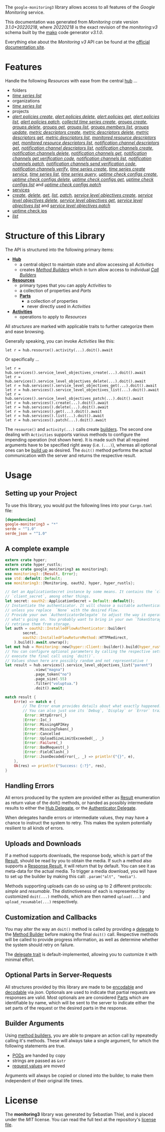 <!---
DO NOT EDIT !
This file was generated automatically from 'src/mako/api/README.md.mako'
DO NOT EDIT !
-->
The `google-monitoring3` library allows access to all features of the *Google Monitoring* service.

This documentation was generated from *Monitoring* crate version *3.1.0+20220218*, where *20220218* is the exact revision of the *monitoring:v3* schema built by the [mako](http://www.makotemplates.org/) code generator *v3.1.0*.

Everything else about the *Monitoring* *v3* API can be found at the
[official documentation site](https://cloud.google.com/monitoring/api/).
# Features

Handle the following *Resources* with ease from the central [hub](https://docs.rs/google-monitoring3/3.1.0+20220218/google_monitoring3/Monitoring) ... 

* folders
 * [*time series list*](https://docs.rs/google-monitoring3/3.1.0+20220218/google_monitoring3/api::FolderTimeSeryListCall)
* organizations
 * [*time series list*](https://docs.rs/google-monitoring3/3.1.0+20220218/google_monitoring3/api::OrganizationTimeSeryListCall)
* projects
 * [*alert policies create*](https://docs.rs/google-monitoring3/3.1.0+20220218/google_monitoring3/api::ProjectAlertPolicyCreateCall), [*alert policies delete*](https://docs.rs/google-monitoring3/3.1.0+20220218/google_monitoring3/api::ProjectAlertPolicyDeleteCall), [*alert policies get*](https://docs.rs/google-monitoring3/3.1.0+20220218/google_monitoring3/api::ProjectAlertPolicyGetCall), [*alert policies list*](https://docs.rs/google-monitoring3/3.1.0+20220218/google_monitoring3/api::ProjectAlertPolicyListCall), [*alert policies patch*](https://docs.rs/google-monitoring3/3.1.0+20220218/google_monitoring3/api::ProjectAlertPolicyPatchCall), [*collectd time series create*](https://docs.rs/google-monitoring3/3.1.0+20220218/google_monitoring3/api::ProjectCollectdTimeSeryCreateCall), [*groups create*](https://docs.rs/google-monitoring3/3.1.0+20220218/google_monitoring3/api::ProjectGroupCreateCall), [*groups delete*](https://docs.rs/google-monitoring3/3.1.0+20220218/google_monitoring3/api::ProjectGroupDeleteCall), [*groups get*](https://docs.rs/google-monitoring3/3.1.0+20220218/google_monitoring3/api::ProjectGroupGetCall), [*groups list*](https://docs.rs/google-monitoring3/3.1.0+20220218/google_monitoring3/api::ProjectGroupListCall), [*groups members list*](https://docs.rs/google-monitoring3/3.1.0+20220218/google_monitoring3/api::ProjectGroupMemberListCall), [*groups update*](https://docs.rs/google-monitoring3/3.1.0+20220218/google_monitoring3/api::ProjectGroupUpdateCall), [*metric descriptors create*](https://docs.rs/google-monitoring3/3.1.0+20220218/google_monitoring3/api::ProjectMetricDescriptorCreateCall), [*metric descriptors delete*](https://docs.rs/google-monitoring3/3.1.0+20220218/google_monitoring3/api::ProjectMetricDescriptorDeleteCall), [*metric descriptors get*](https://docs.rs/google-monitoring3/3.1.0+20220218/google_monitoring3/api::ProjectMetricDescriptorGetCall), [*metric descriptors list*](https://docs.rs/google-monitoring3/3.1.0+20220218/google_monitoring3/api::ProjectMetricDescriptorListCall), [*monitored resource descriptors get*](https://docs.rs/google-monitoring3/3.1.0+20220218/google_monitoring3/api::ProjectMonitoredResourceDescriptorGetCall), [*monitored resource descriptors list*](https://docs.rs/google-monitoring3/3.1.0+20220218/google_monitoring3/api::ProjectMonitoredResourceDescriptorListCall), [*notification channel descriptors get*](https://docs.rs/google-monitoring3/3.1.0+20220218/google_monitoring3/api::ProjectNotificationChannelDescriptorGetCall), [*notification channel descriptors list*](https://docs.rs/google-monitoring3/3.1.0+20220218/google_monitoring3/api::ProjectNotificationChannelDescriptorListCall), [*notification channels create*](https://docs.rs/google-monitoring3/3.1.0+20220218/google_monitoring3/api::ProjectNotificationChannelCreateCall), [*notification channels delete*](https://docs.rs/google-monitoring3/3.1.0+20220218/google_monitoring3/api::ProjectNotificationChannelDeleteCall), [*notification channels get*](https://docs.rs/google-monitoring3/3.1.0+20220218/google_monitoring3/api::ProjectNotificationChannelGetCall), [*notification channels get verification code*](https://docs.rs/google-monitoring3/3.1.0+20220218/google_monitoring3/api::ProjectNotificationChannelGetVerificationCodeCall), [*notification channels list*](https://docs.rs/google-monitoring3/3.1.0+20220218/google_monitoring3/api::ProjectNotificationChannelListCall), [*notification channels patch*](https://docs.rs/google-monitoring3/3.1.0+20220218/google_monitoring3/api::ProjectNotificationChannelPatchCall), [*notification channels send verification code*](https://docs.rs/google-monitoring3/3.1.0+20220218/google_monitoring3/api::ProjectNotificationChannelSendVerificationCodeCall), [*notification channels verify*](https://docs.rs/google-monitoring3/3.1.0+20220218/google_monitoring3/api::ProjectNotificationChannelVerifyCall), [*time series create*](https://docs.rs/google-monitoring3/3.1.0+20220218/google_monitoring3/api::ProjectTimeSeryCreateCall), [*time series create service*](https://docs.rs/google-monitoring3/3.1.0+20220218/google_monitoring3/api::ProjectTimeSeryCreateServiceCall), [*time series list*](https://docs.rs/google-monitoring3/3.1.0+20220218/google_monitoring3/api::ProjectTimeSeryListCall), [*time series query*](https://docs.rs/google-monitoring3/3.1.0+20220218/google_monitoring3/api::ProjectTimeSeryQueryCall), [*uptime check configs create*](https://docs.rs/google-monitoring3/3.1.0+20220218/google_monitoring3/api::ProjectUptimeCheckConfigCreateCall), [*uptime check configs delete*](https://docs.rs/google-monitoring3/3.1.0+20220218/google_monitoring3/api::ProjectUptimeCheckConfigDeleteCall), [*uptime check configs get*](https://docs.rs/google-monitoring3/3.1.0+20220218/google_monitoring3/api::ProjectUptimeCheckConfigGetCall), [*uptime check configs list*](https://docs.rs/google-monitoring3/3.1.0+20220218/google_monitoring3/api::ProjectUptimeCheckConfigListCall) and [*uptime check configs patch*](https://docs.rs/google-monitoring3/3.1.0+20220218/google_monitoring3/api::ProjectUptimeCheckConfigPatchCall)
* [services](https://docs.rs/google-monitoring3/3.1.0+20220218/google_monitoring3/api::Service)
 * [*create*](https://docs.rs/google-monitoring3/3.1.0+20220218/google_monitoring3/api::ServiceCreateCall), [*delete*](https://docs.rs/google-monitoring3/3.1.0+20220218/google_monitoring3/api::ServiceDeleteCall), [*get*](https://docs.rs/google-monitoring3/3.1.0+20220218/google_monitoring3/api::ServiceGetCall), [*list*](https://docs.rs/google-monitoring3/3.1.0+20220218/google_monitoring3/api::ServiceListCall), [*patch*](https://docs.rs/google-monitoring3/3.1.0+20220218/google_monitoring3/api::ServicePatchCall), [*service level objectives create*](https://docs.rs/google-monitoring3/3.1.0+20220218/google_monitoring3/api::ServiceServiceLevelObjectiveCreateCall), [*service level objectives delete*](https://docs.rs/google-monitoring3/3.1.0+20220218/google_monitoring3/api::ServiceServiceLevelObjectiveDeleteCall), [*service level objectives get*](https://docs.rs/google-monitoring3/3.1.0+20220218/google_monitoring3/api::ServiceServiceLevelObjectiveGetCall), [*service level objectives list*](https://docs.rs/google-monitoring3/3.1.0+20220218/google_monitoring3/api::ServiceServiceLevelObjectiveListCall) and [*service level objectives patch*](https://docs.rs/google-monitoring3/3.1.0+20220218/google_monitoring3/api::ServiceServiceLevelObjectivePatchCall)
* [uptime check ips](https://docs.rs/google-monitoring3/3.1.0+20220218/google_monitoring3/api::UptimeCheckIp)
 * [*list*](https://docs.rs/google-monitoring3/3.1.0+20220218/google_monitoring3/api::UptimeCheckIpListCall)




# Structure of this Library

The API is structured into the following primary items:

* **[Hub](https://docs.rs/google-monitoring3/3.1.0+20220218/google_monitoring3/Monitoring)**
    * a central object to maintain state and allow accessing all *Activities*
    * creates [*Method Builders*](https://docs.rs/google-monitoring3/3.1.0+20220218/google_monitoring3/client::MethodsBuilder) which in turn
      allow access to individual [*Call Builders*](https://docs.rs/google-monitoring3/3.1.0+20220218/google_monitoring3/client::CallBuilder)
* **[Resources](https://docs.rs/google-monitoring3/3.1.0+20220218/google_monitoring3/client::Resource)**
    * primary types that you can apply *Activities* to
    * a collection of properties and *Parts*
    * **[Parts](https://docs.rs/google-monitoring3/3.1.0+20220218/google_monitoring3/client::Part)**
        * a collection of properties
        * never directly used in *Activities*
* **[Activities](https://docs.rs/google-monitoring3/3.1.0+20220218/google_monitoring3/client::CallBuilder)**
    * operations to apply to *Resources*

All *structures* are marked with applicable traits to further categorize them and ease browsing.

Generally speaking, you can invoke *Activities* like this:

```Rust,ignore
let r = hub.resource().activity(...).doit().await
```

Or specifically ...

```ignore
let r = hub.services().service_level_objectives_create(...).doit().await
let r = hub.services().service_level_objectives_delete(...).doit().await
let r = hub.services().service_level_objectives_get(...).doit().await
let r = hub.services().service_level_objectives_list(...).doit().await
let r = hub.services().service_level_objectives_patch(...).doit().await
let r = hub.services().create(...).doit().await
let r = hub.services().delete(...).doit().await
let r = hub.services().get(...).doit().await
let r = hub.services().list(...).doit().await
let r = hub.services().patch(...).doit().await
```

The `resource()` and `activity(...)` calls create [builders][builder-pattern]. The second one dealing with `Activities` 
supports various methods to configure the impending operation (not shown here). It is made such that all required arguments have to be 
specified right away (i.e. `(...)`), whereas all optional ones can be [build up][builder-pattern] as desired.
The `doit()` method performs the actual communication with the server and returns the respective result.

# Usage

## Setting up your Project

To use this library, you would put the following lines into your `Cargo.toml` file:

```toml
[dependencies]
google-monitoring3 = "*"
serde = "^1.0"
serde_json = "^1.0"
```

## A complete example

```Rust
extern crate hyper;
extern crate hyper_rustls;
extern crate google_monitoring3 as monitoring3;
use monitoring3::{Result, Error};
use std::default::Default;
use monitoring3::{Monitoring, oauth2, hyper, hyper_rustls};

// Get an ApplicationSecret instance by some means. It contains the `client_id` and 
// `client_secret`, among other things.
let secret: oauth2::ApplicationSecret = Default::default();
// Instantiate the authenticator. It will choose a suitable authentication flow for you, 
// unless you replace  `None` with the desired Flow.
// Provide your own `AuthenticatorDelegate` to adjust the way it operates and get feedback about 
// what's going on. You probably want to bring in your own `TokenStorage` to persist tokens and
// retrieve them from storage.
let auth = oauth2::InstalledFlowAuthenticator::builder(
        secret,
        oauth2::InstalledFlowReturnMethod::HTTPRedirect,
    ).build().await.unwrap();
let mut hub = Monitoring::new(hyper::Client::builder().build(hyper_rustls::HttpsConnector::with_native_roots().https_or_http().enable_http1().enable_http2().build()), auth);
// You can configure optional parameters by calling the respective setters at will, and
// execute the final call using `doit()`.
// Values shown here are possibly random and not representative !
let result = hub.services().service_level_objectives_list("parent")
             .view("magna")
             .page_token("no")
             .page_size(-55)
             .filter("voluptua.")
             .doit().await;

match result {
    Err(e) => match e {
        // The Error enum provides details about what exactly happened.
        // You can also just use its `Debug`, `Display` or `Error` traits
         Error::HttpError(_)
        |Error::Io(_)
        |Error::MissingAPIKey
        |Error::MissingToken(_)
        |Error::Cancelled
        |Error::UploadSizeLimitExceeded(_, _)
        |Error::Failure(_)
        |Error::BadRequest(_)
        |Error::FieldClash(_)
        |Error::JsonDecodeError(_, _) => println!("{}", e),
    },
    Ok(res) => println!("Success: {:?}", res),
}

```
## Handling Errors

All errors produced by the system are provided either as [Result](https://docs.rs/google-monitoring3/3.1.0+20220218/google_monitoring3/client::Result) enumeration as return value of
the doit() methods, or handed as possibly intermediate results to either the 
[Hub Delegate](https://docs.rs/google-monitoring3/3.1.0+20220218/google_monitoring3/client::Delegate), or the [Authenticator Delegate](https://docs.rs/yup-oauth2/*/yup_oauth2/trait.AuthenticatorDelegate.html).

When delegates handle errors or intermediate values, they may have a chance to instruct the system to retry. This 
makes the system potentially resilient to all kinds of errors.

## Uploads and Downloads
If a method supports downloads, the response body, which is part of the [Result](https://docs.rs/google-monitoring3/3.1.0+20220218/google_monitoring3/client::Result), should be
read by you to obtain the media.
If such a method also supports a [Response Result](https://docs.rs/google-monitoring3/3.1.0+20220218/google_monitoring3/client::ResponseResult), it will return that by default.
You can see it as meta-data for the actual media. To trigger a media download, you will have to set up the builder by making
this call: `.param("alt", "media")`.

Methods supporting uploads can do so using up to 2 different protocols: 
*simple* and *resumable*. The distinctiveness of each is represented by customized 
`doit(...)` methods, which are then named `upload(...)` and `upload_resumable(...)` respectively.

## Customization and Callbacks

You may alter the way an `doit()` method is called by providing a [delegate](https://docs.rs/google-monitoring3/3.1.0+20220218/google_monitoring3/client::Delegate) to the 
[Method Builder](https://docs.rs/google-monitoring3/3.1.0+20220218/google_monitoring3/client::CallBuilder) before making the final `doit()` call. 
Respective methods will be called to provide progress information, as well as determine whether the system should 
retry on failure.

The [delegate trait](https://docs.rs/google-monitoring3/3.1.0+20220218/google_monitoring3/client::Delegate) is default-implemented, allowing you to customize it with minimal effort.

## Optional Parts in Server-Requests

All structures provided by this library are made to be [encodable](https://docs.rs/google-monitoring3/3.1.0+20220218/google_monitoring3/client::RequestValue) and 
[decodable](https://docs.rs/google-monitoring3/3.1.0+20220218/google_monitoring3/client::ResponseResult) via *json*. Optionals are used to indicate that partial requests are responses 
are valid.
Most optionals are are considered [Parts](https://docs.rs/google-monitoring3/3.1.0+20220218/google_monitoring3/client::Part) which are identifiable by name, which will be sent to 
the server to indicate either the set parts of the request or the desired parts in the response.

## Builder Arguments

Using [method builders](https://docs.rs/google-monitoring3/3.1.0+20220218/google_monitoring3/client::CallBuilder), you are able to prepare an action call by repeatedly calling it's methods.
These will always take a single argument, for which the following statements are true.

* [PODs][wiki-pod] are handed by copy
* strings are passed as `&str`
* [request values](https://docs.rs/google-monitoring3/3.1.0+20220218/google_monitoring3/client::RequestValue) are moved

Arguments will always be copied or cloned into the builder, to make them independent of their original life times.

[wiki-pod]: http://en.wikipedia.org/wiki/Plain_old_data_structure
[builder-pattern]: http://en.wikipedia.org/wiki/Builder_pattern
[google-go-api]: https://github.com/google/google-api-go-client

# License
The **monitoring3** library was generated by Sebastian Thiel, and is placed 
under the *MIT* license.
You can read the full text at the repository's [license file][repo-license].

[repo-license]: https://github.com/Byron/google-apis-rsblob/main/LICENSE.md
